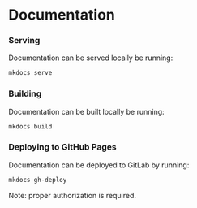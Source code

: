 # Documentation

### Serving

Documentation can be served locally be running:

```sh
mkdocs serve
```

### Building

Documentation can be built locally be running:

```sh
mkdocs build
```

### Deploying to GitHub Pages

Documentation can be deployed to GitLab by running:

```sh
mkdocs gh-deploy
```

Note: proper authorization is required.
